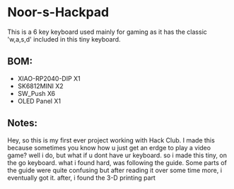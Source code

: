 # Noor-s-Hackpad
This is a 6 key keyboard used mainly for gaming as it has the classic 'w,a,s,d' included in this tiny keyboard.
## BOM:
- XIAO-RP2040-DIP X1
- SK6812MINI X2
- SW_Push X6
- OLED Panel X1

## Notes: 
Hey, so this is my first ever project working with Hack Club. I made this because sometimes you know how u just get an erdge to play a video game? well i do, but what if u dont have ur keyboard. so i made this tiny, on the go keyboard. what i found hard, was following the guide. Some parts of the guide were quite confusing but after reading it over some time more, i eventually got it. after, i found the 3-D printing part       
